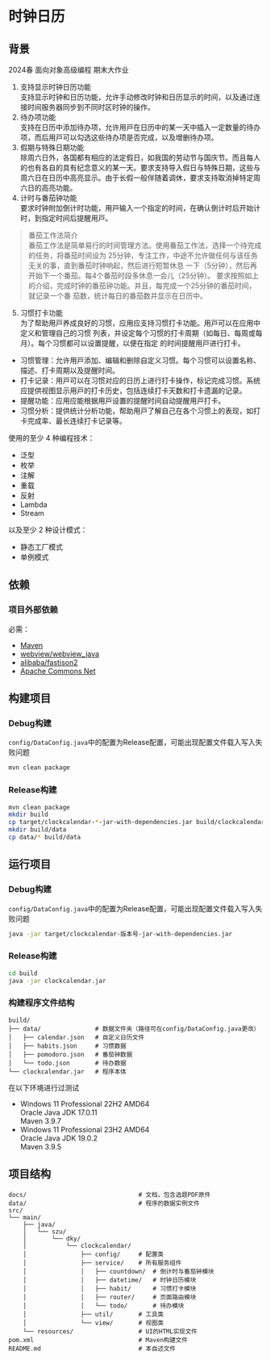 # 时钟⽇历
## 背景
2024春 面向对象高级编程 期末大作业
1. ⽀持显⽰时钟⽇历功能  
⽀持显⽰时钟和⽇历功能，允许⼿动修改时钟和⽇历显⽰的时间，以及通过连接时间服务器同步到不同时区时钟的操作。
2. 待办项功能  
⽀持在⽇历中添加待办项，允许⽤⼾在⽇历中的某⼀天中插⼊⼀定数量的待办项，⽽后⽤⼾可以勾选这些待办项是否完成，以及增删待办项。
3. 假期与特殊⽇期功能  
除周六⽇外，各国都有相应的法定假⽇，如我国的劳动节与国庆节。⽽且每⼈的也有各⾃的具有纪念意义的某⼀天。要求⽀持导⼊假⽇与特殊⽇期，这些与周六⽇在⽇历中⾼亮显⽰。由于⻓假⼀般伴随着调休，要求⽀持取消掉特定周六⽇的⾼亮功能。
4. 计时与番茄钟功能  
要求时钟附加倒计时功能，⽤⼾输⼊⼀个指定的时间，在确认倒计时后开始计时，到指定时间后提醒⽤⼾。 
> 番茄⼯作法简介  
番茄⼯作法是简单易⾏的时间管理⽅法。使⽤番茄⼯作法，选择⼀个待完成的任务，将番茄时间设为
25分钟，专注⼯作，中途不允许做任何与该任务⽆关的事，直到番茄时钟响起，然后进⾏短暂休息
⼀下（5分钟），然后再开始下⼀个番茄。每4个番茄时段多休息⼀会⼉（25分钟）。
要求按照如上的介绍，完成时钟的番茄钟功能。并且，每完成⼀个25分钟的番茄时间，就记录⼀个番
茄数，统计每⽇的番茄数并显⽰在⽇历中。
5. 习惯打卡功能  
为了帮助⽤⼾养成良好的习惯，应⽤应⽀持习惯打卡功能。⽤⼾可以在应⽤中定义和管理⾃⼰的习惯
列表，并设定每个习惯的打卡周期（如每⽇、每周或每⽉）。每个习惯都可以设置提醒，以便在指定
的时间提醒⽤⼾进⾏打卡。
+ 习惯管理：允许⽤⼾添加、编辑和删除⾃定义习惯。每个习惯可以设置名称、描述、打卡周期以及提醒时间。
+ 打卡记录：⽤⼾可以在习惯对应的⽇历上进⾏打卡操作，标记完成习惯。系统应提供视图显⽰⽤⼾的打卡历史，包括连续打卡天数和打卡遗漏的记录。
+ 提醒功能：应⽤应能根据⽤⼾设置的提醒时间⾃动提醒⽤⼾打卡。
+ 习惯分析：提供统计分析功能，帮助⽤⼾了解⾃⼰在各个习惯上的表现，如打卡完成率、最⻓连续打卡记录等。

使用的至少 4 种编程技术：
+ 泛型
+ 枚举
+ 注解
+ 重载
+ 反射
+ Lambda
+ Stream
  
以及至少 2 种设计模式：
+ 静态工厂模式
+ 单例模式

## 依赖
### 项目外部依赖
必需：  
+ [Maven](https://maven.apache.org/download.cgi)  
+ [webview/webview_java](https://github.com/webview/webview_java)  
+ [alibaba/fastjson2](https://github.com/alibaba/fastjson2)
+ [Apache Commons Net](https://commons.apache.org/proper/commons-net/)

## 构建项目
### Debug构建
`config/DataConfig.java`中的配置为Release配置，可能出现配置文件载入写入失败问题  
```sh
mvn clean package
```

### Release构建
```sh
mvn clean package
mkdir build
cp target/clockcalendar-*-jar-with-dependencies.jar build/clockcalendar.jar
mkdir build/data
cp data/* build/data
```

## 运行项目
### Debug构建
`config/DataConfig.java`中的配置为Release配置，可能出现配置文件载入写入失败问题  
```sh
java -jar target/clockcalendar-版本号-jar-with-dependencies.jar
```

### Release构建
```sh
cd build
java -jar clockcalendar.jar
```

### 构建程序文件结构
```
build/
├── data/               # 数据文件夹（路径可在config/DataConfig.java更改）
│   ├── calendar.json   # 自定义日历文件
│   ├── habits.json     # 习惯数据
│   ├── pomodoro.json   # 番茄钟数据
│   └── todo.json       # 待办数据
└── clockcalendar.jar   # 程序本体
```

在以下环境进行过测试  
+ Windows 11 Professional 22H2 AMD64  
Oracle Java JDK 17.0.11  
Maven 3.9.7  
+ Windows 11 Professional 23H2 AMD64  
Oracle Java JDK 19.0.2  
Maven 3.9.5  

## 项目结构
```
docs/                               # 文档，包含选题PDF原件
data/                               # 程序的数据实例文件
src/
└── main/
    ├── java/
    │   └── szu/
    │       └── dky/
    │           └── clockcalendar/
    │               ├── config/     # 配置类
    │               ├── service/    # 所有服务组件
    │               │   ├── countdown/  # 倒计时与番茄钟模块
    │               │   ├── datetime/   # 时钟日历模块
    │               │   ├── habit/      # 习惯打卡模块
    │               │   ├── router/     # 页面路由模块
    │               │   └── todo/       # 待办模块
    │               ├── util/       # 工具类
    │               └── view/       # 视图类
    └── resources/                  # UI的HTML实现文件
pom.xml                             # Maven构建文件
README.md                           # 本自述文件
```